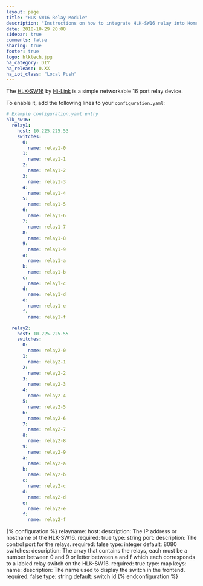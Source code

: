 ```yaml
---
layout: page
title: "HLK-SW16 Relay Module"
description: "Instructions on how to integrate HLK-SW16 relay into Home Assistant."
date: 2018-10-29 20:00
sidebar: true
comments: false
sharing: true
footer: true
logo: hlktech.jpg
ha_category: DIY
ha_release: 0.XX
ha_iot_class: "Local Push"
---
```


The [HLK-SW16](http://www.hlktech.net/product_detail.php?ProId=48) by [Hi-Link](http://www.hlktech.net/) is a simple networkable 16 port relay device.

To enable it, add the following lines to your `configuration.yaml`:

```yaml
# Example configuration.yaml entry
hlk_sw16:
  relay1:
    host: 10.225.225.53
    switches:
      0:
        name: relay1-0
      1:
        name: relay1-1
      2:
        name: relay1-2
      3:
        name: relay1-3
      4:
        name: relay1-4
      5:
        name: relay1-5
      6:
        name: relay1-6
      7:
        name: relay1-7
      8:
        name: relay1-8
      9:
        name: relay1-9
      a:
        name: relay1-a
      b:
        name: relay1-b
      c:
        name: relay1-c
      d:
        name: relay1-d
      e:
        name: relay1-e
      f:
        name: relay1-f

  relay2:
    host: 10.225.225.55
    switches:
      0:
        name: relay2-0
      1:
        name: relay2-1
      2:
        name: relay2-2
      3:
        name: relay2-3
      4:
        name: relay2-4
      5:
        name: relay2-5
      6:
        name: relay2-6
      7:
        name: relay2-7
      8:
        name: relay2-8
      9:
        name: relay2-9
      a:
        name: relay2-a
      b:
        name: relay2-b
      c:
        name: relay2-c
      d:
        name: relay2-d
      e:
        name: relay2-e
      f:
        name: relay2-f
```

{% configuration %}
relayname:
  host:
    description: The IP address or hostname of the HLK-SW16.
    required: true
    type: string
  port:
    description: The control port for the relays.
    required: false
    type: integer
    default: 8080
  switches:
    description: The array that contains the relays, each must be a number between 0 and 9 or letter between a and f which each corresponds to a labled relay switch on the HLK-SW16.
    required: true
    type: map
    keys:
      name:
        description: The name used to display the switch in the frontend.
        required: false
        type: string
        default: switch id
{% endconfiguration %}